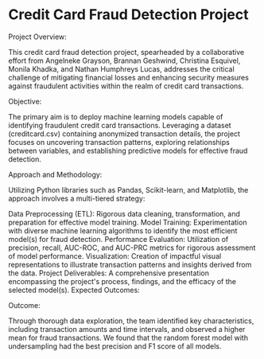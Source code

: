 # Credit Card Fraud Detection Project 
Project Overview:

This credit card fraud detection project, spearheaded by a collaborative effort from Angelneke Grayson, Brannan Geshwind, Christina Esquivel, Monila Khadka, and Nathan Humphreys Lucas, addresses the critical challenge of mitigating financial losses and enhancing security measures against fraudulent activities within the realm of credit card transactions.

Objective:

The primary aim is to deploy machine learning models capable of identifying fraudulent credit card transactions. Leveraging a dataset (creditcard.csv) containing anonymized transaction details, the project focuses on uncovering transaction patterns, exploring relationships between variables, and establishing predictive models for effective fraud detection.

Approach and Methodology:

Utilizing Python libraries such as Pandas, Scikit-learn, and Matplotlib, the approach involves a multi-tiered strategy:

Data Preprocessing (ETL): Rigorous data cleaning, transformation, and preparation for effective model training.
Model Training: Experimentation with diverse machine learning algorithms to identify the most efficient model(s) for fraud detection.
Performance Evaluation: Utilization of precision, recall, AUC-ROC, and AUC-PRC metrics for rigorous assessment of model performance.
Visualization: Creation of impactful visual representations to illustrate transaction patterns and insights derived from the data.
Project Deliverables: A comprehensive presentation encompassing the project's process, findings, and the efficacy of the selected model(s).
Expected Outcomes:

Outcome: 

Through thorough data exploration, the team identified key characteristics, including transaction amounts and time intervals, and observed a higher mean for fraud transactions. We found that the random forest model with undersampling had the best precision and F1 score of all models. 

